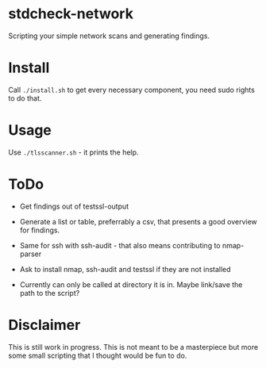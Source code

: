 # stdcheck-network

Scripting your simple network scans and generating findings.

# Install

Call `./install.sh` to get every necessary component, you need sudo rights to do that.


# Usage
Use `./tlsscanner.sh` - it prints the help.

# ToDo

* Get findings out of testssl-output
* Generate a list or table, preferrably a csv, that presents a good overview for findings.
* Same for ssh with ssh-audit - that also means contributing to nmap-parser
* Ask to install nmap, ssh-audit and testssl if they are not installed

* Currently can only be called at directory it is in. Maybe link/save the path to the script?

# Disclaimer

This is still work in progress.
This is not meant to be a masterpiece but more some small scripting that I thought would be fun to do.
